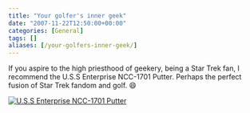 ```yaml
---
title: "Your golfer's inner geek"
date: "2007-11-22T12:50:00+00:00"
categories: [General]
tags: []
aliases: [/your-golfers-inner-geek/]
---
```


If you aspire to the high priesthood of geekery, being a Star Trek fan, I recommend the U.S.S Enterprise NCC-1701 Putter. Perhaps the perfect fusion of Star Trek fandom and golf. :smile:

<a href="/images/uploads/2007/11/star-trek-putter.jpg" title="U.S.S Enterprise NCC-1701 Putter"><img src="/images/uploads/2007/11/star-trek-putter.jpg" alt="U.S.S Enterprise NCC-1701 Putter" border="0" /></a>
